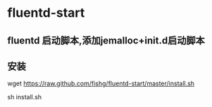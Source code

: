 fluentd-start
=============

fluentd 启动脚本,添加jemalloc+init.d启动脚本
--
## 安装
  wget https://raw.github.com/fishg/fluentd-start/master/install.sh
  
  sh install.sh
